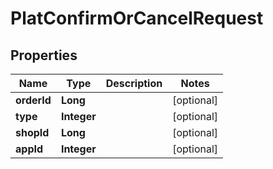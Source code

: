 

# PlatConfirmOrCancelRequest


## Properties

Name | Type | Description | Notes
------------ | ------------- | ------------- | -------------
**orderId** | **Long** |  |  [optional]
**type** | **Integer** |  |  [optional]
**shopId** | **Long** |  |  [optional]
**appId** | **Integer** |  |  [optional]



